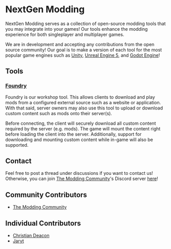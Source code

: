 # NextGen Modding
NextGen Modding serves as a collection of open-source modding tools that you may integrate into your games! Our tools enhance the modding experience for both singleplayer and multiplayer games.

We are in development and accepting any contributions from the open source community! Our goal is to make a version of each tool for the most popular game engines such as [Unity](https://unity.com/), [Unreal Engine 5](https://www.unrealengine.com/en-US/unreal-engine-5), and [Godot Engine](http://godotengine.org/)!

## Tools
### [Foundry](https://github.com/NextGen-Modding/foundry)
Foundry is our workshop tool. This allows clients to download and play mods from a configured external source such as a website or application. With that said, server owners may also use this tool to upload or download custom content such as mods onto their server(s).

Before connecting, the client will securely download all custom content required by the server (e.g. mods). The game will mount the content right before loading the client into the server. Additionally, support for downloading and mounting custom content while in-game will also be supported.

## Contact
Feel free to post a thread under discussions if you want to contact us! Otherwise, you can join [The Modding Community](https://moddingcommunity.com)'s Discord server [here](https://discord.moddingcommunity.com/)!

## Community Contributors
* [The Modding Community](https://moddingcommunity.com/)

## Individual Contributors
* [Christian Deacon](https://github.com/gamemann)
* [Jaryt](https://github.com/jaryt)
